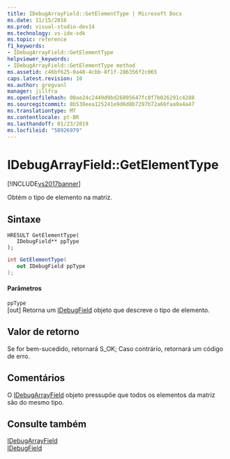 ```yaml
---
title: IDebugArrayField::GetElementType | Microsoft Docs
ms.date: 11/15/2016
ms.prod: visual-studio-dev14
ms.technology: vs-ide-sdk
ms.topic: reference
f1_keywords:
- IDebugArrayField::GetElementType
helpviewer_keywords:
- IDebugArrayField::GetElementType method
ms.assetid: c46bf625-0a48-4cbb-8f1f-286356f2c065
caps.latest.revision: 10
ms.author: gregvanl
manager: jillfra
ms.openlocfilehash: 00ae24c2449d9bd26895647fc8f7b026291c4288
ms.sourcegitcommit: 8b538eea125241e9d6d8b7297b72a66faa9a4a47
ms.translationtype: MT
ms.contentlocale: pt-BR
ms.lasthandoff: 01/23/2019
ms.locfileid: "58926979"
---
```

# <a name="idebugarrayfieldgetelementtype"></a>IDebugArrayField::GetElementType
[!INCLUDE[vs2017banner](../../../includes/vs2017banner.md)]

Obtém o tipo de elemento na matriz.  
  
## <a name="syntax"></a>Sintaxe  
  
```cpp#  
HRESULT GetElementType(   
   IDebugField** ppType  
);  
```  
  
```csharp  
int GetElementType(  
   out IDebugField ppType  
);  
```  
  
#### <a name="parameters"></a>Parâmetros  
 `ppType`  
 [out] Retorna um [IDebugField](../../../extensibility/debugger/reference/idebugfield.md) objeto que descreve o tipo de elemento.  
  
## <a name="return-value"></a>Valor de retorno  
 Se for bem-sucedido, retornará S_OK; Caso contrário, retornará um código de erro.  
  
## <a name="remarks"></a>Comentários  
 O [IDebugArrayField](../../../extensibility/debugger/reference/idebugarrayfield.md) objeto pressupõe que todos os elementos da matriz são do mesmo tipo.  
  
## <a name="see-also"></a>Consulte também  
 [IDebugArrayField](../../../extensibility/debugger/reference/idebugarrayfield.md)   
 [IDebugField](../../../extensibility/debugger/reference/idebugfield.md)

